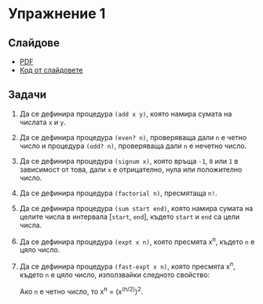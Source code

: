 Упражнение 1
============

Слайдове
--------
* [PDF](slides/slides.pdf)
* [Код от слайдовете](slides/snippets.scm)

Задачи
------
1. Да се дефинира процедура `(add x y)`, която намира сумата на числата `x` и
`y`.

2. Да се дефинира процедура `(even? n)`, проверяваща дали `n` е четно число и
процедура `(odd? n)`, проверяваща дали `n` е нечетно число.

3. Да се дефинира процедура `(signum x)`, която връща `-1`, `0` или `1` в
зависимост от това, дали `x` е отрицателно, нула или положително число.

4. Да се дефинира процедура `(factorial n)`, пресмятаща `n!`.

5. Да се дефинира процедура `(sum start end)`, която намира сумата на целите
числа в интервала [`start`, `end`], където `start` и `end` са цели числа.

6. Да се дефинира процедура `(expt x n)`, която пресмята x<sup>n</sup>, където
`n` е цяло число.

7. Да се дефинира процедура `(fast-expt x n)`, която пресмята x<sup>n</sup>,
където `n` е цяло число, използвайки следното свойство:

   Aко `n` е четно число, то x<sup>n</sup> = (x<sup>(n/2)</sup>)<sup>2</sup>.

